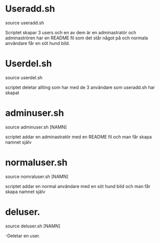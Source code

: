 Useradd.sh
==========

source useradd.sh 

Scriptet skapar 3 users och en av dem är en adminastratör
och adminaströren har en README fil som det står något på
och normala användare får en söt hund bild.


Userdel.sh
==========

source userdel.sh

scriptet deletar allting som har med de 3 användare som useradd.sh
har skapat


adminuser.sh
=============

source adminuser.sh [NAMN]

scriptet addar en adminastratör med en README fil och man får skapa namnet själv


normaluser.sh
=============

source nomraluser.sh [NAMN]

scriptet addar en normal användare med en söt hund bild och man får skapa namnet själv


deluser.
========

source deluser.sh [NAMN]

-Deletar en user.
